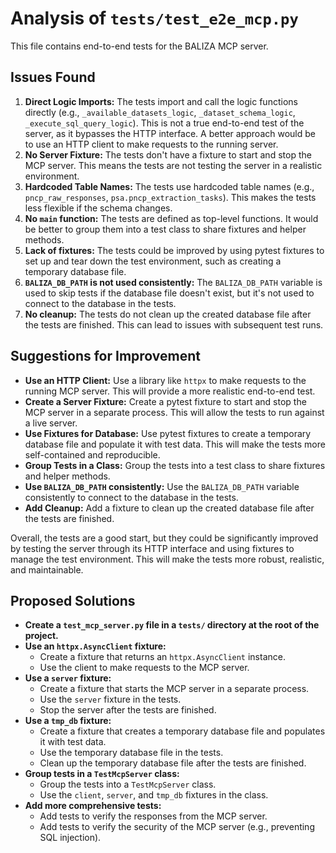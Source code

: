 # Analysis of `tests/test_e2e_mcp.py`

This file contains end-to-end tests for the BALIZA MCP server.

## Issues Found

1.  **Direct Logic Imports:** The tests import and call the logic functions directly (e.g., `_available_datasets_logic`, `_dataset_schema_logic`, `_execute_sql_query_logic`). This is not a true end-to-end test of the server, as it bypasses the HTTP interface. A better approach would be to use an HTTP client to make requests to the running server.
2.  **No Server Fixture:** The tests don't have a fixture to start and stop the MCP server. This means the tests are not testing the server in a realistic environment.
3.  **Hardcoded Table Names:** The tests use hardcoded table names (e.g., `pncp_raw_responses`, `psa.pncp_extraction_tasks`). This makes the tests less flexible if the schema changes.
4.  **No `main` function:** The tests are defined as top-level functions. It would be better to group them into a test class to share fixtures and helper methods.
5.  **Lack of fixtures:** The tests could be improved by using pytest fixtures to set up and tear down the test environment, such as creating a temporary database file.
6.  **`BALIZA_DB_PATH` is not used consistently:** The `BALIZA_DB_PATH` variable is used to skip tests if the database file doesn't exist, but it's not used to connect to the database in the tests.
7.  **No cleanup:** The tests do not clean up the created database file after the tests are finished. This can lead to issues with subsequent test runs.

## Suggestions for Improvement

*   **Use an HTTP Client:** Use a library like `httpx` to make requests to the running MCP server. This will provide a more realistic end-to-end test.
*   **Create a Server Fixture:** Create a pytest fixture to start and stop the MCP server in a separate process. This will allow the tests to run against a live server.
*   **Use Fixtures for Database:** Use pytest fixtures to create a temporary database file and populate it with test data. This will make the tests more self-contained and reproducible.
*   **Group Tests in a Class:** Group the tests into a test class to share fixtures and helper methods.
*   **Use `BALIZA_DB_PATH` consistently:** Use the `BALIZA_DB_PATH` variable consistently to connect to the database in the tests.
*   **Add Cleanup:** Add a fixture to clean up the created database file after the tests are finished.

Overall, the tests are a good start, but they could be significantly improved by testing the server through its HTTP interface and using fixtures to manage the test environment. This will make the tests more robust, realistic, and maintainable.

## Proposed Solutions

*   **Create a `test_mcp_server.py` file in a `tests/` directory at the root of the project.**
*   **Use an `httpx.AsyncClient` fixture:**
    *   Create a fixture that returns an `httpx.AsyncClient` instance.
    *   Use the client to make requests to the MCP server.
*   **Use a `server` fixture:**
    *   Create a fixture that starts the MCP server in a separate process.
    *   Use the `server` fixture in the tests.
    *   Stop the server after the tests are finished.
*   **Use a `tmp_db` fixture:**
    *   Create a fixture that creates a temporary database file and populates it with test data.
    *   Use the temporary database file in the tests.
    *   Clean up the temporary database file after the tests are finished.
*   **Group tests in a `TestMcpServer` class:**
    *   Group the tests into a `TestMcpServer` class.
    *   Use the `client`, `server`, and `tmp_db` fixtures in the class.
*   **Add more comprehensive tests:**
    *   Add tests to verify the responses from the MCP server.
    *   Add tests to verify the security of the MCP server (e.g., preventing SQL injection).
